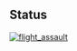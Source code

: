 ## Status

[![flight_assault](https://catalog.flipperzero.one/application/flight_assault/widget)](https://catalog.flipperzero.one/application/flight_assault/page)